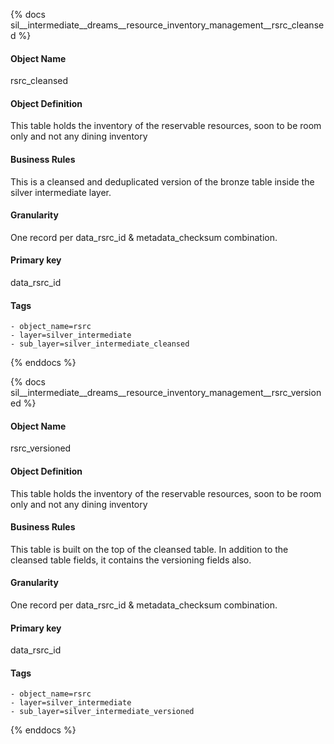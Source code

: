 {% docs sil__intermediate__dreams__resource_inventory_management__rsrc_cleansed %}

#### Object Name
rsrc_cleansed

#### Object Definition
This table holds the inventory of the reservable resources, soon to be room only and not any dining inventory

#### Business Rules
This is a cleansed and deduplicated version of the bronze table inside the silver intermediate layer.

#### Granularity
One record per data_rsrc_id & metadata_checksum combination.

#### Primary key
data_rsrc_id

#### Tags
    - object_name=rsrc
    - layer=silver_intermediate
    - sub_layer=silver_intermediate_cleansed

{% enddocs %}

{% docs sil__intermediate__dreams__resource_inventory_management__rsrc_versioned %}

#### Object Name
rsrc_versioned

#### Object Definition
This table holds the inventory of the reservable resources, soon to be room only and not any dining inventory

#### Business Rules
This table is built on the top of the cleansed table. In addition to the cleansed table fields, it contains the versioning fields also.

#### Granularity
One record per data_rsrc_id & metadata_checksum combination.

#### Primary key
data_rsrc_id

#### Tags
    - object_name=rsrc
    - layer=silver_intermediate
    - sub_layer=silver_intermediate_versioned

{% enddocs %}